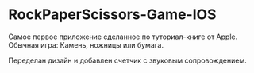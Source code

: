 # RockPaperScissors-Game-IOS

Самое первое приложение сделанное по туториал-книге от Apple. Обычная игра: Камень, ножницы или бумага. 

Переделан дизайн и добавлен счетчик с звуковым сопровождением. 
